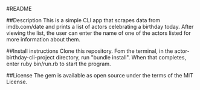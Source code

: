 #README

##Description
  This is a simple CLI app that scrapes data from imdb.com/date and prints a list of actors celebrating a birthday today.
  After viewing the list, the user can enter the name of one of the actors listed for more information about them.

##Install instructions
  Clone this repository.
  Fom the terminal, in the actor-birthday-cli-project directory, run "bundle install".
  When that completes, enter ruby bin/run.rb to start the program.

##License
The gem is available as open source under the terms of the MIT License.